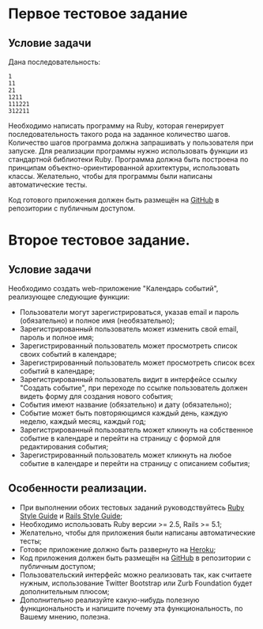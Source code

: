 # Первое тестовое задание

## Условие задачи

Дана последовательность:

```
1
11
21
1211
111221
312211
```

Необходимо написать программу на Ruby, которая генерирует последовательность такого рода на заданное количество шагов. Количество шагов программа должна запрашивать у пользователя при запуске. Для реализации программы нужно использовать функции из стандартной библиотеки Ruby. Программа должна быть построена по принципам объектно-ориентированной архитектуры, использовать классы. Желательно, чтобы для программы были написаны автоматические тесты.

Код готового приложения должен быть размещён на [GitHub](http://github.com) в репозитории с публичным доступом.


# Второе тестовое задание.

## Условие задачи

Необходимо создать web-приложение "Календарь событий", реализующее следующие функции:

* Пользователи могут зарегистрироваться, указав email и пароль (обязательно) и полное имя (необязательно);
* Зарегистрированный пользователь может изменить свой email, пароль и полное имя;
* Зарегистрированный пользователь может просмотреть список своих событий в календаре;
* Зарегистрированный пользователь может просмотреть список всех событий в календаре;
* Зарегистрированный пользователь видит в интерфейсе ссылку "Создать событие", при переходе по ссылке пользователь должен видеть форму для создания нового события;
* События имеют название (обязательно) и дату (обязательно);
* Событие может быть повторяющимся каждый день, каждую неделю, каждый месяц, каждый год;
* Зарегистрированный пользователь может кликнуть на собственное событие в календаре и перейти на страницу с формой для редактирования события;
* Зарегистрированный пользователь может кликнуть на любое событие в календаре и перейти на страницу с описанием события;

## Особенности реализации.

* При выполнении обоих тестовых заданий руководствуйтесь [Ruby Style Guide](https://github.com/bbatsov/ruby-style-guide) и [Rails Style Guide](https://github.com/bbatsov/rails-style-guide);
* Необходимо использовать Ruby версии >= 2.5, Rails >= 5.1;
* Желательно, чтобы для приложения были написаны автоматические тесты;
* Готовое приложение должно быть развернуто на [Heroku](https://heroku.com);
* Код приложения должен быть размещён на [GitHub](http://github.com) в репозитории с публичным доступом;
* Пользовательский интерфейс можно реализовать так, как считаете нужным, использование Twitter Bootstrap или Zurb Foundation будет дополнительным плюсом;
* Дополнительно реализуйте какую-нибудь полезную функциональность и напишите почему эта функциональность, по Вашему мнению, полезна.

